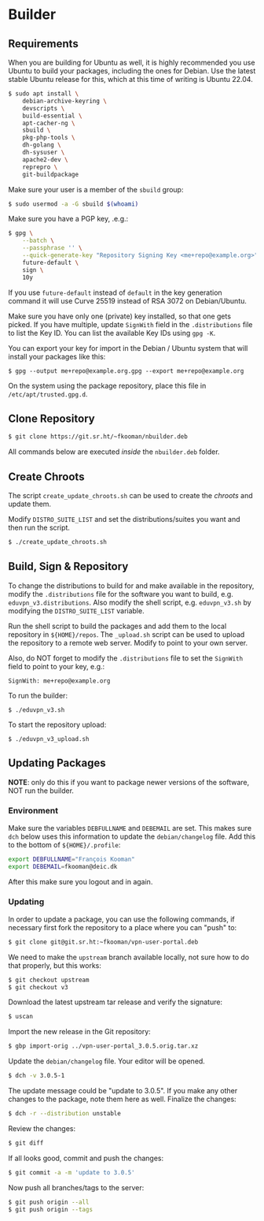 # Builder

## Requirements

When you are building for Ubuntu as well, it is highly recommended you use 
Ubuntu to build your packages, including the ones for Debian. Use the latest 
stable Ubuntu release for this, which at this time of writing is Ubuntu 22.04.

```bash
$ sudo apt install \
    debian-archive-keyring \
    devscripts \
    build-essential \
    apt-cacher-ng \
    sbuild \
    pkg-php-tools \
    dh-golang \
    dh-sysuser \
    apache2-dev \
    reprepro \
    git-buildpackage
```

Make sure your user is a member of the `sbuild` group:

```bash
$ sudo usermod -a -G sbuild $(whoami)
```

Make sure you have a PGP key, .e.g.:

```bash
$ gpg \
    --batch \
    --passphrase '' \
    --quick-generate-key "Repository Signing Key <me+repo@example.org>" \
    future-default \
    sign \
    10y
```

If you use `future-default` instead of `default` in the key generation command 
it will use Curve 25519 instead of RSA 3072 on Debian/Ubuntu.

Make sure you have only one (private) key installed, so that one gets picked. 
If you have multiple, update `SignWith` field in the `.distributions` file to 
list the Key ID. You can list the available Key IDs using `gpg -K`.

You can export your key for import in the Debian / Ubuntu system that will 
install your packages like this:

```
$ gpg --output me+repo@example.org.gpg --export me+repo@example.org
```

On the system using the package repository, place this file in 
`/etc/apt/trusted.gpg.d`.

## Clone Repository

```bash
$ git clone https://git.sr.ht/~fkooman/nbuilder.deb
```

All commands below are executed _inside_ the `nbuilder.deb` folder.

## Create Chroots

The script `create_update_chroots.sh` can be used to create the _chroots_ and
update them.

Modify `DISTRO_SUITE_LIST` and set the distributions/suites you want and then
run the script.

```bash
$ ./create_update_chroots.sh
```

## Build, Sign & Repository

To change the distributions to build for and make available in the repository, 
modify the `.distributions` file for the software you want to build, e.g. 
`eduvpn_v3.distributions`. Also modify the shell script, e.g. `eduvpn_v3.sh` by 
modifying the `DISTRO_SUITE_LIST` variable.

Run the shell script to build the packages and add them to the local repository
in `${HOME}/repos`. The `_upload.sh` script can be used to upload the 
repository to a remote web server. Modify to point to your own server.

Also, do NOT forget to modify the `.distributions` file to set the `SignWith` 
field to point to your key, e.g.:

```
SignWith: me+repo@example.org
```

To run the builder:

```
$ ./eduvpn_v3.sh
```

To start the repository upload:

```
$ ./eduvpn_v3_upload.sh
```

## Updating Packages

**NOTE**: only do this if you want to package newer versions of the software,
NOT run the builder.

### Environment

Make sure the variables `DEBFULLNAME` and `DEBEMAIL` are set. This makes sure 
`dch` below uses this information to update the `debian/changelog` file. Add 
this to the bottom of `${HOME}/.profile`:

```bash
export DEBFULLNAME="François Kooman"
export DEBEMAIL=fkooman@deic.dk
```

After this make sure you logout and in again.

### Updating

In order to update a package, you can use the following commands, if necessary
first fork the repository to a place where you can "push" to:

```bash
$ git clone git@git.sr.ht:~fkooman/vpn-user-portal.deb
```

We need to make the `upstream` branch available locally, not sure how to do
that properly, but this works:

```bash
$ git checkout upstream
$ git checkout v3
```

Download the latest upstream tar release and verify the signature:

```bash
$ uscan
```

Import the new release in the Git repository:

```bash
$ gbp import-orig ../vpn-user-portal_3.0.5.orig.tar.xz
```

Update the `debian/changelog` file. Your editor will be opened.

```bash
$ dch -v 3.0.5-1
```

The update message could be "update to 3.0.5". If you make any other changes to
the package, note them here as well. Finalize the changes:

```bash
$ dch -r --distribution unstable
```

Review the changes:

```bash
$ git diff
```

If all looks good, commit and push the changes:

```bash
$ git commit -a -m 'update to 3.0.5'
```

Now push all branches/tags to the server:

```bash
$ git push origin --all
$ git push origin --tags
```
